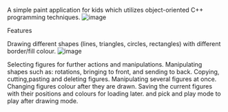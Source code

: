 A simple paint application for kids which utilizes object-oriented C++ programming techniques.
![image](https://github.com/tahaaa22/Paint-for-kids/assets/128100857/0d9d2c89-cd4d-435a-9fbe-88a7faf2a7cd)

Features

Drawing different shapes (lines, triangles, circles, rectangles) with different border/fill colour.
![image](https://github.com/tahaaa22/Paint-for-kids/assets/128100857/4b478bec-49ff-49dc-b148-6877fbaacf75)

Selecting figures for further actions and manipulations.
Manipulating shapes such as: rotations, bringing to front, and sending to back.
Copying, cutting,pasting and deleting figures.
Manipulating several figures at once.
Changing figures colour after they are drawn.
Saving the current figures with their positions and colours for loading later.
and pick and play mode to play after drawing mode.

